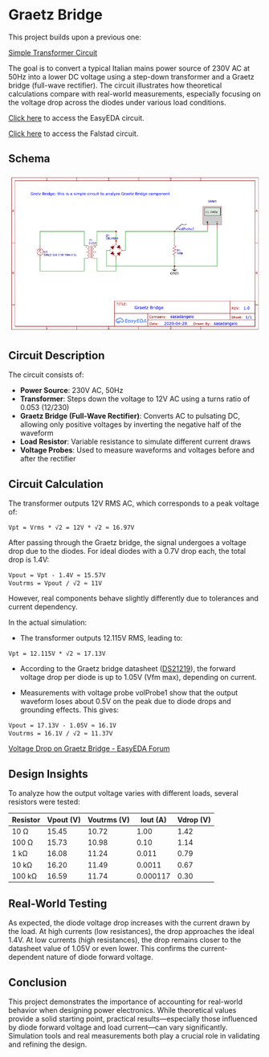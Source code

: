 # Graetz Bridge

This project builds upon a previous one:

[Simple Transformer Circuit](simple-transformer.md)

The goal is to convert a typical Italian mains power source of 230V AC at 50Hz into a lower DC voltage using a step-down transformer and a Graetz bridge (full-wave rectifier). The circuit illustrates how theoretical calculations compare with real-world measurements, especially focusing on the voltage drop across the diodes under various load conditions.

[Click here](https://oshwlab.com/sasadangelo/graetzbridge) to access the EasyEDA circuit.

[Click here](https://tinyurl.com/287jktln) to access the Falstad circuit.

## Schema

![Graetz Bridge](assets/img/graetz-bridge.png)

## Circuit Description

The circuit consists of:

* **Power Source**: 230V AC, 50Hz
* **Transformer**: Steps down the voltage to 12V AC using a turns ratio of 0.053 (12/230)
* **Graetz Bridge (Full-Wave Rectifier)**: Converts AC to pulsating DC, allowing only positive voltages by inverting the negative half of the waveform
* **Load Resistor**: Variable resistance to simulate different current draws
* **Voltage Probes**: Used to measure waveforms and voltages before and after the rectifier

## Circuit Calculation

The transformer outputs 12V RMS AC, which corresponds to a peak voltage of:

```
Vpt = Vrms * √2 = 12V * √2 ≈ 16.97V
```

After passing through the Graetz bridge, the signal undergoes a voltage drop due to the diodes. For ideal diodes with a 0.7V drop each, the total drop is 1.4V:

```
Vpout = Vpt - 1.4V ≈ 15.57V
Voutrms = Vpout / √2 ≈ 11V
```

However, real components behave slightly differently due to tolerances and current dependency.

In the actual simulation:

* The transformer outputs 12.115V RMS, leading to:

```
Vpt = 12.115V * √2 ≈ 17.13V
```

* According to the Graetz bridge datasheet ([DS21219](https://www.diodes.com/assets/Datasheets/ds21219.pdf)), the forward voltage drop per diode is up to 1.05V (Vfm max), depending on current.

* Measurements with voltage probe volProbe1 show that the output waveform loses about 0.5V on the peak due to diode drops and grounding effects. This gives:

```
Vpout = 17.13V - 1.05V ≈ 16.1V
Voutrms = 16.1V / √2 ≈ 11.37V
```

[Voltage Drop on Graetz Bridge - EasyEDA Forum](https://easyeda.com/forum/topic/Voltage-drop-on-graetz-81f36e9708af49e3b49753ca91f85c85)

## Design Insights

To analyze how the output voltage varies with different loads, several resistors were tested:

|Resistor | Vpout (V) | Voutrms (V) | Iout (A) | Vdrop (V)|
|---------|-----------|-------------|----------|----------|
| 10 Ω	  |   15.45	 |    10.72    |	1.00	  |    1.42  |
| 100 Ω	  |   15.73	 |    10.98	   |  0.10	  |    1.14  |
| 1 kΩ	  |   16.08	 |    11.24	   |  0.011	  |    0.79  |
| 10 kΩ	  |   16.20	 |    11.49	   |  0.0011	|    0.67  |
| 100 kΩ	|   16.59	 |    11.74	   |  0.000117|    0.30  |

## Real-World Testing

As expected, the diode voltage drop increases with the current drawn by the load. At high currents (low resistances), the drop approaches the ideal 1.4V. At low currents (high resistances), the drop remains closer to the datasheet value of 1.05V or even lower. This confirms the current-dependent nature of diode forward voltage.

## Conclusion

This project demonstrates the importance of accounting for real-world behavior when designing power electronics. While theoretical values provide a solid starting point, practical results—especially those influenced by diode forward voltage and load current—can vary significantly. Simulation tools and real measurements both play a crucial role in validating and refining the design.


